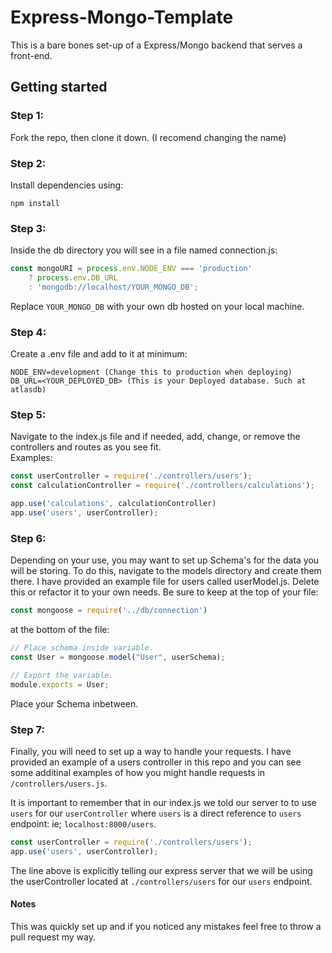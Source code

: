 # Express-Mongo-Template
This is a bare bones set-up of a Express/Mongo backend that serves a front-end.

## Getting started

### Step 1:
Fork the repo, then clone it down. (I recomend changing the name)

### Step 2:
Install dependencies using:
```
npm install
````

### Step 3:
Inside the db directory you will see in a file named connection.js:
```js
const mongoURI = process.env.NODE_ENV === 'production'
    ? process.env.DB_URL
    : 'mongodb://localhost/YOUR_MONGO_DB';
```
Replace `YOUR_MONGO_DB` with your own db hosted on your local machine.

### Step 4:
Create a .env file and add to it at minimum:
```
NODE_ENV=development (Change this to production when deploying)
DB_URL=<YOUR_DEPLOYED_DB> (This is your Deployed database. Such at atlasdb)
```

### Step 5:
Navigate to the index.js file and if needed, add, change, or remove the controllers and routes as you see fit.  
Examples:
```js
const userController = require('./controllers/users');
const calculationController = require('./controllers/calculations');

app.use('calculations', calculationController)
app.use('users', userController);
```

### Step 6:
Depending on your use, you may want to set up Schema's for the data you will be storing. To do this, navigate to the models directory and create them there. I have provided an example file for users called userModel.js. Delete this or refactor it to your own needs. Be sure to keep at the top of your file:
```js
const mongoose = require('../db/connection')
```
at the bottom of the file:
```js
// Place schema inside variable.
const User = mongoose.model("User", userSchema);

// Export the variable.
module.exports = User;
```
Place your Schema inbetween.

### Step 7:
Finally, you will need to set up a way to handle your requests. I have provided an example of a users controller in this repo and you can see some additinal examples of how you might handle requests in `/controllers/users.js`. 

It is important to remember that in our index.js we told our server to to use `users` for our `userController` where `users` is a direct reference to `users` endpoint: ie; `localhost:8000/users`. 
```js
const userController = require('./controllers/users');
app.use('users', userController);
```
The line above is explicitly telling our express server that we will be using the userController located at `./controllers/users` for our `users` endpoint.

#### Notes
This was quickly set up and if you noticed any mistakes feel free to throw a pull request my way.